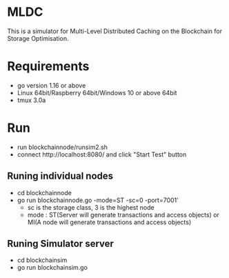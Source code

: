 # MLDC
This is a simulator for Multi-Level Distributed Caching on the Blockchain for Storage Optimisation.

# Requirements
* go version 1.16 or above
* Linux 64bit/Raspberry 64bit/Windows 10 or above 64bit
* tmux 3.0a

# Run
* run blockchainnode/runsim2.sh
* connect http://localhost:8080/ and click "Start Test" button

## Runing individual nodes
* cd blockchainnode
* go run blockchainnode.go -mode=ST -sc=0 -port=7001'
  * sc is the storage class, 3 is the highest node
  * mode : ST(Server will generate transactions and access objects) or MI(A node will generate transactions and access objects)

## Runing Simulator server
* cd blockchainsim
* go run blockchainsim.go




